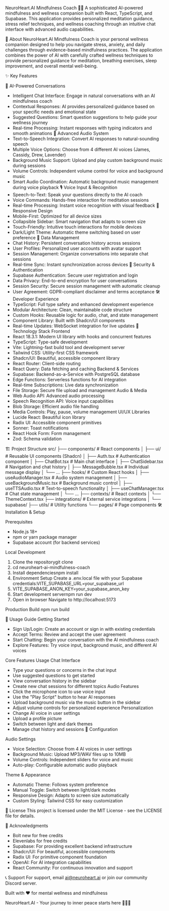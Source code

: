NeuroHeart.AI Mindfulness Coach 🧘‍♀️
A sophisticated AI-powered mindfulness and wellness companion built with React, TypeScript, and Supabase. This application provides personalized meditation guidance, stress relief techniques, and wellness coaching through an intuitive chat interface with advanced audio capabilities.

🌟 About
NeuroHeart.AI Mindfulness Coach is your personal wellness companion designed to help you navigate stress, anxiety, and daily challenges through evidence-based mindfulness practices. The application combines the power of AI with carefully crafted wellness techniques to provide personalized guidance for meditation, breathing exercises, sleep improvement, and overall mental well-being.

✨ Key Features

🤖 AI-Powered Conversations
- Intelligent Chat Interface: Engage in natural conversations with an AI mindfulness coach
- Contextual Responses: AI provides personalized guidance based on your specific needs and emotional state
- Suggested Questions: Smart question suggestions to help guide your wellness journey
- Real-time Processing: Instant responses with typing indicators and smooth animations
🎵 Advanced Audio System
- Text-to-Speech Integration: Convert AI responses to natural-sounding speech
- Multiple Voice Options: Choose from 4 different AI voices (James, Cassidy, Drew, Lavender)
- Background Music Support: Upload and play custom background music during sessions
- Volume Controls: Independent volume control for voice and background music
- Smart Audio Coordination: Automatic background music management during voice playback
🎙️ Voice Input & Recognition
- Speech-to-Text: Speak your questions directly to the AI coach
- Voice Commands: Hands-free interaction for meditation sessions
- Real-time Processing: Instant voice recognition with visual feedback
📱 Responsive Design
- Mobile-First: Optimized for all device sizes
- Collapsible Sidebar: Smart navigation that adapts to screen size
- Touch-Friendly: Intuitive touch interactions for mobile devices
- Dark/Light Theme: Automatic theme switching based on user preference
💾 Data Management
- Chat History: Persistent conversation history across sessions
- User Profiles: Personalized user accounts with avatar support
- Session Management: Organize conversations into separate chat sessions
- Real-time Sync: Instant synchronization across devices
🔐 Security & Authentication
- Supabase Authentication: Secure user registration and login
- Data Privacy: End-to-end encryption for user conversations
- Session Security: Secure session management with automatic cleanup
- User Agreement: GDPR-compliant disclaimer and terms acceptance
🛠️ Developer Experience
- TypeScript: Full type safety and enhanced development experience
- Modular Architecture: Clean, maintainable code structure
- Custom Hooks: Reusable logic for audio, chat, and state management
- Component Library: Built with Shadcn/UI components
- Real-time Updates: WebSocket integration for live updates
🚀 Technology Stack
Frontend
- React 18.3.1: Modern UI library with hooks and concurrent features
- TypeScript: Type-safe development
- Vite: Lightning-fast build tool and development server
- Tailwind CSS: Utility-first CSS framework
- Shadcn/UI: Beautiful, accessible component library
- React Router: Client-side routing
- React Query: Data fetching and caching
Backend & Services
- Supabase: Backend-as-a-Service with PostgreSQL database
- Edge Functions: Serverless functions for AI integration
- Real-time Subscriptions: Live data synchronization
- File Storage: Secure file upload and management
Audio & Media
- Web Audio API: Advanced audio processing
- Speech Recognition API: Voice input capabilities
- Blob Storage: Efficient audio file handling
- Media Controls: Play, pause, volume management
UI/UX Libraries
- Lucide React: Beautiful icon library
- Radix UI: Accessible component primitives
- Sonner: Toast notifications
- React Hook Form: Form management
- Zod: Schema validation

🏗️ Project Structure
src/
├── components/          # React components
│   ├── ui/             # Reusable UI components (Shadcn)
│   ├── Auth.tsx        # Authentication component
│   ├── ChatBot.tsx     # Main chat interface
│   ├── ChatSidebar.tsx # Navigation and chat history
│   ├── MessageBubble.tsx # Individual message display
│   └── ...
├── hooks/              # Custom React hooks
│   ├── useAudioManager.tsx    # Audio system management
│   ├── useBackgroundMusic.tsx # Background music control
│   ├── useTTSAudio.tsx       # Text-to-speech functionality
│   ├── useChatManager.tsx    # Chat state management
│   └── ...
├── contexts/           # React contexts
│   └── ThemeContext.tsx
├── integrations/       # External service integrations
│   └── supabase/
├── utils/             # Utility functions
└── pages/             # Page components
🛠️ Installation & Setup

Prerequisites
- Node.js 18+
- npm or yarn package manager
- Supabase account (for backend services)

Local Development
1. Clone the repositorygit clone <repository-url>
2. cd neuroheart-ai-mindfulness-coach
3. Install dependenciesnpm install
4. Environment Setup Create a .env.local file with your Supabase credentials:VITE_SUPABASE_URL=your_supabase_url
5. VITE_SUPABASE_ANON_KEY=your_supabase_anon_key
6. Start development servernpm run dev
7. Open in browser Navigate to http://localhost:5173

Production Build
npm run build

🎯 Usage Guide
Getting Started
- Sign Up/Login: Create an account or sign in with existing credentials
- Accept Terms: Review and accept the user agreement
- Start Chatting: Begin your conversation with the AI mindfulness coach
- Explore Features: Try voice input, background music, and different AI voices

Core Features Usage
Chat Interface
- Type your questions or concerns in the chat input
- Use suggested questions to get started
- View conversation history in the sidebar
- Create new chat sessions for different topics
Audio Features
- Click the microphone icon to use voice input
- Use the "Play Script" button to hear AI responses
- Upload background music via the music button in the sidebar
- Adjust volume controls for personalized experience
Personalization
- Change AI voice in user settings
- Upload a profile picture
- Switch between light and dark themes
- Manage chat history and sessions
🔧 Configuration

Audio Settings
- Voice Selection: Choose from 4 AI voices in user settings
- Background Music: Upload MP3/WAV files up to 10MB
- Volume Controls: Independent sliders for voice and music
- Auto-play: Configurable automatic audio playback

Theme & Appearance
- Automatic Theme: Follows system preference
- Manual Toggle: Switch between light/dark modes
- Responsive Design: Adapts to screen size automatically
- Custom Styling: Tailwind CSS for easy customization

📄 License
This project is licensed under the MIT License - see the LICENSE file for details.

🙏 Acknowledgments
- Bolt new for free credits
- Elevenlabs for free credits
- Supabase: For providing excellent backend infrastructure
- Shadcn/UI: For beautiful, accessible components
- Radix UI: For primitive component foundation
- OpenAI: For AI integration capabilities
- React Community: For continuous innovation and support

📞 Support
For support, email ai@neuroheart.ai or join our community Discord server.

Built with ❤️ for mental wellness and mindfulness

NeuroHeart.AI - Your journey to inner peace starts here 🧘‍♀️✨
